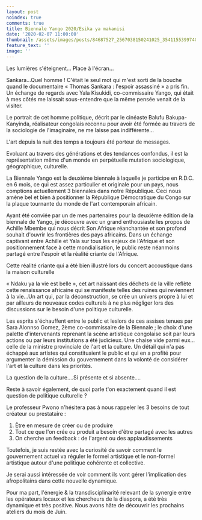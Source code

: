 ```yaml
---
layout: post
noindex: true
comments: true
title: Biennale Yango 2020/Esika ya makanisi
date: '2020-02-07 11:00:00'
thumbnail: /assets/images/posts/84687527_2567038150241025_3541155399740686336_o.jpg
feature_text: ''
image: ''
---
```

Les lumières s'éteignent… Place à l'écran…

Sankara…Quel homme ! C'était le seul mot qui m'est sorti de la bouche quand le documentaire « Thomas Sankara : l'espoir assassiné » a pris fin. Un échange de regards avec Yala Kisukidi, co-commissaire Yango, qui était à mes côtés me laissait sous-entendre que la même pensée venait de la visiter.

Le portrait de cet homme politique, décrit par le cinéaste Balufu Bakupa-Kanyinda, réalisateur congolais reconnu pour avoir été formée au travers de la sociologie de l'imaginaire, ne me laisse pas indifférente…

L'art depuis la nuit des temps a toujours été porteur de messages.

Evoluant au travers des générations et des tendances confondus, il est la représentation même d'un monde en perpétuelle mutation sociologique, géographique, culturelle.

La Biennale Yango est la deuxième biennale à laquelle je participe en R.D.C. en 6 mois, ce qui est assez particulier et originale pour un pays, nous comptions actuellement 3 biennales dans notre République. Ceci nous amène bel et bien à positionner la République Démocratique du Congo sur la plaque tournante du monde de l'art contemporain africain.

Ayant été conviée par un de mes partenaires pour la deuxième édition de la biennale de Yango, je découvre avec un grand enthousiaste les propos de Achille Mbembe qui nous décrit Son Afrique réanchantée et son profond souhait d'ouvrir les frontières des pays africains. Dans un échange captivant entre Achille et Yala sur tous les enjeux de l'Afrique et son positionnement face à cette mondialisation, le public reste néanmoins partagé entre l'espoir et la réalité criante de l'Afrique.

Cette réalité criante qui a été bien illustré lors du concert accoustique dans la maison culturelle 

« Ndaku ya la vie est belle », cet art naissant des déchets de la ville reflète cette renaissance africaine qui se manifeste telles des ruines qui reviennent à la vie…Un art qui, par la déconstruction, se crée un univers propre à lui et par ailleurs de nouveaux codes culturels à ne plus négliger lors des discussions sur le besoin d'une politique culturelle.

Les esprits s'échauffent entre le public et leslors de ces assises tenues par Sara Alonnso Gomez, 2ème co-commissaire de la Biennale ; le choix d'une palette d'intervenants reprenant la scène artistique congolaise soit par leurs actions ou par leurs institutions a été judicieux. Une chaise vide parmi eux… celle de la ministre provinciale de l'art et la culture. Un détail qui n'a pas échappé aux artistes qui constituaient le public et qui en a profité pour argumenter la démission du gouvernement dans la volonté de considérer l'art et la culture dans les priorités.

La question de la culture….Si présente et si absente….

Reste à savoir également, de quoi parle t'on exactement quand il est question de politique culturelle ?

Le professeur Pwono n'hésitera pas à nous rappeler les 3 besoins de tout créateur ou prestataire :

1. Être en mesure de créer ou de produire
2. Tout ce que l'on crée ou produit a besoin d'être partagé avec les autres
3. On cherche un feedback : de l'argent ou des applaudissements

Toutefois, je suis restée avec la curiosité de savoir comment le gouvernement actuel va réguler le formel artistique et le non-formel artistique autour d'une politique cohérente et collective.

Je serai aussi intéressée de voir comment ils vont gérer l'implication des afropolitains dans cette nouvelle dynamique.

Pour ma part, l'énergie & la transdisciplinarité relevant de la synergie entre les opérateurs locaux et les chercheurs de la diaspora, a été très dynamique et très positive. Nous avons hâte de découvrir les prochains ateliers du mois de Juin.
